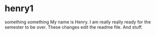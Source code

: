 # henry1
something something
My name is Henry. I am really really ready for the semester to be over.
These changes edit the readme file. And stuff.
